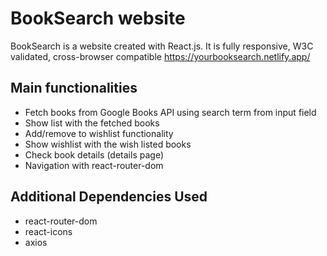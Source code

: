 # BookSearch website

BookSearch is a website created with React.js.
It is fully responsive, W3C validated, cross-browser compatible
https://yourbooksearch.netlify.app/

## Main functionalities

-   Fetch books from Google Books API using search term from input field
-   Show list with the fetched books
-   Add/remove to wishlist functionality
-   Show wishlist with the wish listed books
-   Check book details (details page)
-   Navigation with react-router-dom

## Additional Dependencies Used

-   react-router-dom
-   react-icons
-   axios
